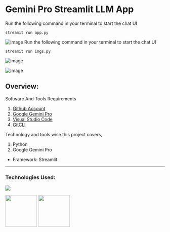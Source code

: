 # Gemini Pro Streamlit LLM App
Run the following command in your terminal to start the chat UI
```
streamit run app.py
```
![image](https://github.com/divakarkumarp/Gemini-pro-Streamlit-LLM-APP/assets/32620288/c28e3241-d026-46e4-bfd8-3a8c50c2e07a)
Run the following command in your terminal to start the chat UI
```
streamit run imgs.py
```
![image](https://github.com/divakarkumarp/Gemini-pro-Streamlit-LLM-APP/assets/32620288/39cf2d9e-1870-4d4d-b233-dac41c1f2421)

![image](https://github.com/divakarkumarp/Gemini-pro-Streamlit-LLM-APP/assets/32620288/a87b6cdf-7daf-4a98-b254-8094accf33d1)

## Overview:
Software And Tools Requirements

1. [Github Account](https://github.com)
2. [Google Gemini Pro](https://gemini.google.com/)
3. [Visual Studio Code](https://code.visualstudio.com/)
4. [GitCLI](https://git-scm.com/book/en/v2/Getting-Started-The-Command-Line)

Technology and tools wise this project covers,

1. Python
2. Google Gemini Pro

* Framework: Streamlit 


-------------------------------------------------------------------------------------------------------------------
### Technologies Used:

![](https://forthebadge.com/images/badges/made-with-python.svg)

[<img target="_blank" src="https://github.com/divakarkumar424/Text-To-SQL-LLM-App/assets/32620288/7ba330bd-75ec-4460-b25b-2fe0dd74fd86" width=100>](https://www.langchain.com/)        [<img target="_blank" src="https://github.com/divakarkumar424/Text-To-SQL-LLM-App/assets/32620288/a9f2554b-0e9d-45e1-af4f-9f7b08d5bffd" width=100>](https://streamlit.io/)   
